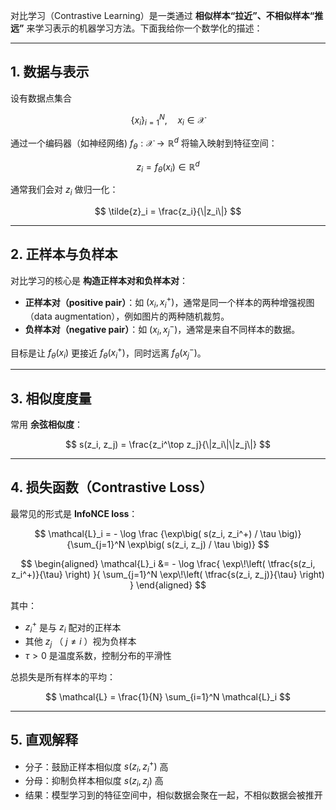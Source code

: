 对比学习（Contrastive Learning）是一类通过 **相似样本“拉近”、不相似样本“推远”** 来学习表示的机器学习方法。下面我给你一个数学化的描述：

---

## 1. 数据与表示

设有数据点集合

$$
\{x_i\}_{i=1}^N, \quad x_i \in \mathcal{X}
$$

通过一个编码器（如神经网络) $f_\theta: \mathcal{X} \to \mathbb{R}^d$ 将输入映射到特征空间：

$$
z_i = f_\theta(x_i) \in \mathbb{R}^d
$$

通常我们会对 $z_i$ 做归一化：

$$
\tilde{z}_i = \frac{z_i}{\|z_i\|}
$$

---

## 2. 正样本与负样本

对比学习的核心是 **构造正样本对和负样本对**：

* **正样本对（positive pair）**：如 $(x_i, x_i^+)$，通常是同一个样本的两种增强视图（data augmentation），例如图片的两种随机裁剪。
* **负样本对（negative pair）**：如 $(x_i, x_j^-)$，通常是来自不同样本的数据。

目标是让 $f_\theta(x_i)$ 更接近 $f_\theta(x_i^+)$，同时远离 $f_\theta(x_j^-)$。

---

## 3. 相似度度量

常用 **余弦相似度**：

$$
s(z_i, z_j) = \frac{z_i^\top z_j}{\|z_i\|\|z_j\|}
$$

---

## 4. 损失函数（Contrastive Loss）

最常见的形式是 **InfoNCE loss**：

$$
\mathcal{L}_i = - \log \frac {\exp\big( s(z_i, z_i^+) / \tau \big)} {\sum_{j=1}^N \exp\big( s(z_i, z_j) / \tau \big)}
$$

$$
\begin{aligned}
\mathcal{L}_i 
&= - \log 
   \frac{
      \exp\!\left( \tfrac{s(z_i, z_i^+)}{\tau} \right)
   }{
      \sum_{j=1}^N \exp\!\left( \tfrac{s(z_i, z_j)}{\tau} \right)
   }
\end{aligned}
$$


其中：

* $z_i^+$ 是与 $z_i$ 配对的正样本
* 其他 $z_j$ （ $j \neq i$ ）视为负样本
* $\tau > 0$ 是温度系数，控制分布的平滑性

总损失是所有样本的平均：

$$
\mathcal{L} = \frac{1}{N} \sum_{i=1}^N \mathcal{L}_i
$$

---

## 5. 直观解释

* 分子：鼓励正样本相似度 $s(z_i, z_i^+)$ 高
* 分母：抑制负样本相似度 $s(z_i, z_j)$ 高
* 结果：模型学习到的特征空间中，相似数据会聚在一起，不相似数据会被推开

